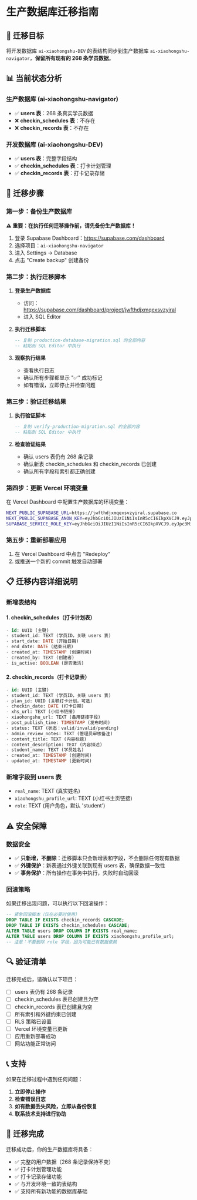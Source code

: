# 生产数据库迁移指南

## 🎯 迁移目标

将开发数据库 `ai-xiaohongshu-DEV` 的表结构同步到生产数据库 `ai-xiaohongshu-navigator`，**保留所有现有的 268 条学员数据**。

## 📊 当前状态分析

### 生产数据库 (ai-xiaohongshu-navigator)
- ✅ **users 表**：268 条真实学员数据
- ❌ **checkin_schedules 表**：不存在
- ❌ **checkin_records 表**：不存在

### 开发数据库 (ai-xiaohongshu-DEV)
- ✅ **users 表**：完整字段结构
- ✅ **checkin_schedules 表**：打卡计划管理
- ✅ **checkin_records 表**：打卡记录存储

## 🚀 迁移步骤

### 第一步：备份生产数据库

**⚠️ 重要：在执行任何迁移操作前，请先备份生产数据库！**

1. 登录 Supabase Dashboard：https://supabase.com/dashboard
2. 选择项目：`ai-xiaohongshu-navigator`
3. 进入 Settings → Database
4. 点击 "Create backup" 创建备份

### 第二步：执行迁移脚本

1. **登录生产数据库**
   - 访问：https://supabase.com/dashboard/project/jwfthdjxmqexsvzyiral
   - 进入 SQL Editor

2. **执行迁移脚本**
   ```sql
   -- 复制 production-database-migration.sql 的全部内容
   -- 粘贴到 SQL Editor 中执行
   ```

3. **观察执行结果**
   - 查看执行日志
   - 确认所有步骤都显示 "✅" 成功标记
   - 如有错误，立即停止并检查问题

### 第三步：验证迁移结果

1. **执行验证脚本**
   ```sql
   -- 复制 verify-production-migration.sql 的全部内容
   -- 粘贴到 SQL Editor 中执行
   ```

2. **检查验证结果**
   - 确认 users 表仍有 268 条记录
   - 确认新表 checkin_schedules 和 checkin_records 已创建
   - 确认所有字段和索引都正确创建

### 第四步：更新 Vercel 环境变量

在 Vercel Dashboard 中配置生产数据库的环境变量：

```bash
NEXT_PUBLIC_SUPABASE_URL=https://jwfthdjxmqexsvzyiral.supabase.co
NEXT_PUBLIC_SUPABASE_ANON_KEY=eyJhbGciOiJIUzI1NiIsInR5cCI6IkpXVCJ9.eyJpc3MiOiJzdXBhYmFzZSIsInJlZiI6Imp3ZnRoZGp4bXFleHN2enlpcmFsIiwicm9sZSI6ImFub24iLCJpYXQiOjE3NTQ2MzU1NDcsImV4cCI6MjA3MDIxMTU0N30.4bpCHJseDIaxvYs0c7Gk-M0dIVVDuwiGZZztl2nbz-4
SUPABASE_SERVICE_ROLE_KEY=eyJhbGciOiJIUzI1NiIsInR5cCI6IkpXVCJ9.eyJpc3MiOiJzdXBhYmFzZSIsInJlZiI6Imp3ZnRoZGp4bXFleHN2enlpcmFsIiwicm9sZSI6InNlcnZpY2Vfcm9sZSIsImlhdCI6MTc1NDYzNTU0NywiZXhwIjoyMDcwMjExNTQ3fQ.4Lf-HEfw-8qZPBt2Dc0jS83Q7LOnLm603pwbHsKyK5A
```

### 第五步：重新部署应用

1. 在 Vercel Dashboard 中点击 "Redeploy"
2. 或推送一个新的 commit 触发自动部署

## 📋 迁移内容详细说明

### 新增表结构

#### 1. checkin_schedules（打卡计划表）
```sql
- id: UUID (主键)
- student_id: TEXT (学员ID，关联 users 表)
- start_date: DATE (开始日期)
- end_date: DATE (结束日期)
- created_at: TIMESTAMP (创建时间)
- created_by: TEXT (创建者)
- is_active: BOOLEAN (是否激活)
```

#### 2. checkin_records（打卡记录表）
```sql
- id: UUID (主键)
- student_id: TEXT (学员ID，关联 users 表)
- plan_id: UUID (关联打卡计划，可选)
- checkin_date: DATE (打卡日期)
- xhs_url: TEXT (小红书链接)
- xiaohongshu_url: TEXT (备用链接字段)
- post_publish_time: TIMESTAMP (发布时间)
- status: TEXT (状态：valid/invalid/pending)
- admin_review_notes: TEXT (管理员审核备注)
- content_title: TEXT (内容标题)
- content_description: TEXT (内容描述)
- student_name: TEXT (学员姓名)
- created_at: TIMESTAMP (创建时间)
- updated_at: TIMESTAMP (更新时间)
```

### 新增字段到 users 表

- `real_name`: TEXT (真实姓名)
- `xiaohongshu_profile_url`: TEXT (小红书主页链接)
- `role`: TEXT (用户角色，默认 'student')

## ⚠️ 安全保障

### 数据安全
- ✅ **只新增，不删除**：迁移脚本只会新增表和字段，不会删除任何现有数据
- ✅ **外键保护**：新表通过外键关联到现有 users 表，确保数据一致性
- ✅ **事务保护**：所有操作在事务中执行，失败时自动回滚

### 回滚策略
如果迁移出现问题，可以执行以下回滚操作：

```sql
-- 紧急回滚脚本（仅在必要时使用）
DROP TABLE IF EXISTS checkin_records CASCADE;
DROP TABLE IF EXISTS checkin_schedules CASCADE;
ALTER TABLE users DROP COLUMN IF EXISTS real_name;
ALTER TABLE users DROP COLUMN IF EXISTS xiaohongshu_profile_url;
-- 注意：不要删除 role 字段，因为可能已有数据依赖
```

## 🔍 验证清单

迁移完成后，请确认以下项目：

- [ ] users 表仍有 268 条记录
- [ ] checkin_schedules 表已创建且为空
- [ ] checkin_records 表已创建且为空
- [ ] 所有索引和外键约束已创建
- [ ] RLS 策略已设置
- [ ] Vercel 环境变量已更新
- [ ] 应用重新部署成功
- [ ] 网站功能正常访问

## 📞 支持

如果在迁移过程中遇到任何问题：

1. **立即停止操作**
2. **检查错误日志**
3. **如有数据丢失风险，立即从备份恢复**
4. **联系技术支持进行协助**

## 🎉 迁移完成

迁移成功后，你的生产数据库将具备：
- ✅ 完整的用户数据（268 条记录保持不变）
- ✅ 打卡计划管理功能
- ✅ 打卡记录存储功能
- ✅ 与开发环境一致的表结构
- ✅ 支持所有新功能的数据库基础
